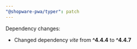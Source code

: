 ```yaml
---
"@shopware-pwa/typer": patch
---
```


Dependency changes:

- Changed dependency _vite_ from **^4.4.4** to **^4.4.7**
